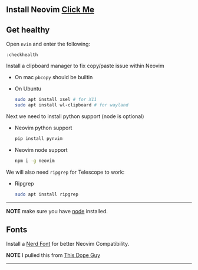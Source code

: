 ## Install Neovim [Click Me](https://github.com/neovim/neovim/blob/master/INSTALL.md)

## Get healthy

Open `nvim` and enter the following:

```
:checkhealth

```



Install a clipboard manager to fix copy/paste issue within Neovim

- On mac `pbcopy` should be builtin

- On Ubuntu

  ```sh
  sudo apt install xsel # for X11
  sudo apt install wl-clipboard # for wayland
  ```

Next we need to install python support (node is optional)

- Neovim python support

  ```sh
  pip install pynvim
  ```

- Neovim node support

  ```sh
  npm i -g neovim
  ```

We will also need `ripgrep` for Telescope to work:

- Ripgrep

  ```sh
  sudo apt install ripgrep
  ```

---

**NOTE** make sure you have [node](https://nodejs.org/en/) installed.

## Fonts

Install a [Nerd Font](https://github.com/ronniedroid/getnf) for better Neovim Compatibility.

**NOTE** I pulled this from [This Dope Guy](https://github.com/LunarVim/Launch.nvim)

---

